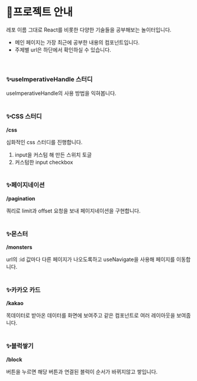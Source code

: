 # 📝프로젝트 안내

레포 이름 그대로 React를 비롯한 다양한 기술들을 공부해보는 놀이터입니다.

- 메인 페이지는 가장 최근에 공부한 내용의 컴포넌트입니다.
- 주제별 url은 하단에서 확인하실 수 있습니다.
  <br />
  <br />
  <br />

### ✨useImperativeHandle 스터디

useImperativeHandle의 사용 방법을 익혀봅니다.
<br />
<br />

### ✨CSS 스터디

**/css**

심화적인 css 스터디를 진행합니다.

1. input을 커스텀 해 만든 스위치 토글
2. 커스텀한 input checkbox
   <br />
   <br />

### ✨페이지네이션

**/pagination**

쿼리로 limit과 offset 요청을 보내 페이지네이션을 구현합니다.
<br />
<br />

### ✨몬스터

**/monsters**

url의 :id 값마다 다른 페이지가 나오도록하고 useNavigate을 사용해 페이지를 이동합니다.
<br />
<br />

### ✨카카오 카드

**/kakao**

목데이터로 받아온 데이터를 화면에 보여주고 같은 컴포넌트로 여러 레이아웃을 보여줍니다.
<br />
<br />

### ✨블럭쌓기

**/block**

버튼을 누르면 해당 버튼과 연결된 블럭이 순서가 바뀌지않고 쌓입니다.
